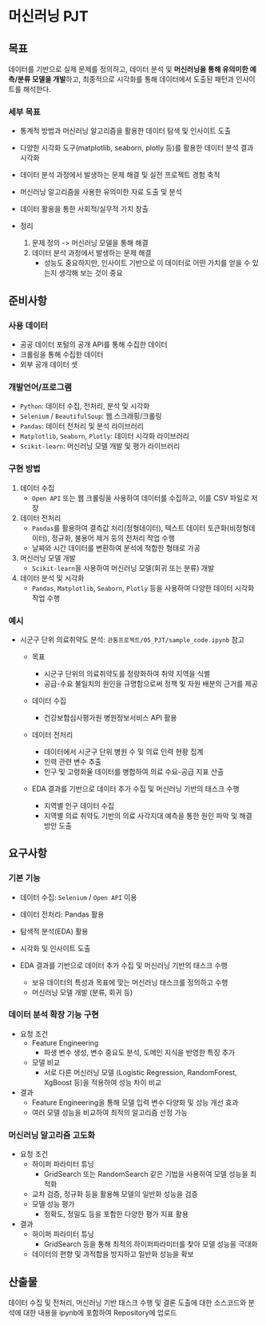 # 머신러닝 PJT

## 목표
데이터를 기반으로 실제 문제를 정의하고, 데이터 분석 및 **머신러닝을 통해 유의미한 예측/분류 모델을 개발**하고, 최종적으로 시각화를 통해 데이터에서 도출된 패턴과 인사이트를 해석한다.

### 세부 목표
- 통계적 방법과 머신러닝 알고리즘을 활용한 데이터 탐색 및 인사이트 도출
- 다양한 시각화 도구(matplotlib, seaborn, plotly 등)를 활용한 데이터 분석 결과 시각화
- 데이터 분석 과정에서 발생하는 문제 해결 및 실전 프로젝트 경험 축적
- 머신러닝 알고리즘을 사용한 유의미한 자료 도출 및 분석
- 데이터 활용을 통한 사회적/실무적 가치 창출

- 정리
    1. 문제 정의 -> 머신러닝 모델을 통해 해결
    2. 데이터 분석 과정에서 발생하는 문제 해결
        - 성능도 중요하지만, 인사이트 기반으로 이 데이터로 어떤 가치를 얻을 수 있는지 생각해 보는 것이 중요


## 준비사항
### 사용 데이터
- 공공 데이터 포털의 공개 API를 통해 수집한 데이터
- 크롤링을 통해 수집한 데이터
- 외부 공개 데이터 셋

### 개발언어/프로그램
- `Python`: 데이터 수집, 전처리, 분석 및 시각화
- `Selenium` / `BeautifulSoup`: 웹 스크래핑/크롤링
- `Pandas`: 데이터 전처리 및 분석 라이브러리
- `Matplotlib`, `Seaborn`, `Plotly`: 데이터 시각화 라이브러리
- `Scikit-learn`: 머신러닝 모델 개발 및 평가 라이브러리

### 구현 방법
1. 데이터 수집
    - `Open API` 또는 웹 크롤링을 사용하여 데이터를 수집하고, 이를 CSV 파일로 저장
2. 데이터 전처리
    - `Pandas`를 활용하여 결측값 처리(정형데이터), 텍스트 데이터 토큰화(비정형데이터), 정규화, 불용어 제거 등의 전처리 작업 수행
    - 날짜와 시간 데이터를 변환하여 분석에 적합한 형태로 가공
3. 머신러닝 모델 개발
    - `Scikit-learn`을 사용하여 머신러닝 모델(회귀 또는 분류) 개발
4. 데이터 분석 및 시각화
    - `Pandas`, `Matplotlib`, `Seaborn`, `Plotly` 등을 사용하여 다양한 데이터 시각화 작업 수행

### 예시
- 시군구 단위 의료취약도 분석: `관통프로젝트/05_PJT/sample_code.ipynb` 참고
    - 목표
        - 시군구 단위의 의료취약도를 정량화하여 취약 지역을 식별
        - 공급-수요 불일치의 원인을 규명함으로써 정책 및 자원 배분의 근거를 제공

    - 데이터 수집
        - 건강보험심사평가원 병원정보서비스 API 활용

    - 데이터 전처리
        - 데이터에서 시군구 단위 병원 수 및 의료 인력 현황 집계
        - 인력 관련 변수 추출
        - 인구 및 고령화율 데이터를 병합하여 의료 수요-공급 지표 산출
        
    - EDA 결과를 기반으로 데이터 추가 수집 및 머신러닝 기반의 태스크 수행
        - 지역별 인구 데이터 수집
        - 지역별 의료 취약도 기반의 의료 사각지대 예측을 통한 원인 파악 및 해결 방안 도출

## 요구사항
### 기본 기능
- 데이터 수집: `Selenium` / `Open API` 이용
- 데이터 전처리: Pandas 활용
- 탐색적 분석(EDA) 활용
- 시각화 및 인사이트 도출

- EDA 결과를 기반으로 데이터 추가 수집 및 머신러닝 기반의 태스크 수행
    - 보유 데이터의 특성과 목표에 맞는 머신러닝 태스크를 정의하고 수행
    - 머신러닝 모델 개발 (분류, 회귀 등)

### 데이터 분석 확장 기능 구현
- 요청 조건
    - Feature Engineering
        - 파생 변수 생성, 변수 중요도 분석, 도메인 지식을 반영한 특징 추가
    - 모델 비교
        - 서로 다른 머신러닝 모델 (Logistic Regression, RandomForest, XgBoost 등)을 적용하여 성능 차이 비교
- 결과
    - Feature Engineering을 통해 모델 입력 변수 다양화 및 성능 개선 효과
    - 여러 모델 성능을 비교하여 최적의 알고리즘 선정 가능

### 머신러닝 알고리즘 고도화
- 요청 조건
    - 하이퍼 파라미터 튜닝
        - GridSearch 또는 RandomSearch 같은 기법을 사용하여 모델 성능을 최적화
    - 교차 검증, 정규화 등을 활용해 모델의 일반화 성능을 검증
    - 모델 성능 평가
        - 정확도, 정밀도 등을 포함한 다양한 평가 지표 활용
- 결과
    - 하이퍼 파라미터 튜닝
        - GridSearch 등을 통해 최적의 하이퍼파라미터를 찾아 모델 성능을 극대화
    - 데이터의 편향 및 과적합을 방지하고 일반화 성능을 확보


## 산출물
데이터 수집 및 전처리, 머신러닝 기반 태스크 수행 및 결론 도출에 대한 소스코드와 분석에 대한 내용을 ipynb에 포함하여 Repository에 업로드